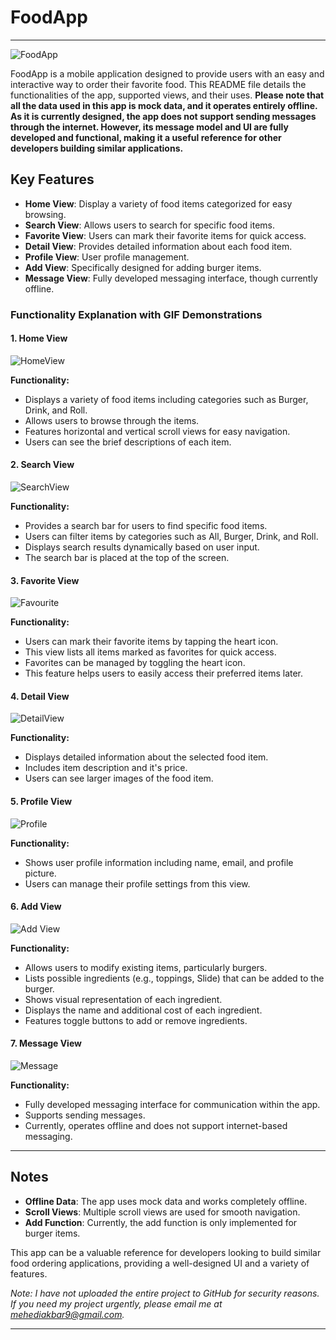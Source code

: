 # FoodApp
---
![FoodApp](FoodApp.gif)

FoodApp is a mobile application designed to provide users with an easy and interactive way to order their favorite food. This README file details the functionalities of the app, supported views, and their uses. **Please note that all the data used in this app is mock data, and it operates entirely offline. As it is currently designed, the app does not support sending messages through the internet. However, its message model and UI are fully developed and functional, making it a useful reference for other developers building similar applications.** 

## Key Features

- **Home View**: Display a variety of food items categorized for easy browsing.
- **Search View**: Allows users to search for specific food items.
- **Favorite View**: Users can mark their favorite items for quick access.
- **Detail View**: Provides detailed information about each food item.
- **Profile View**: User profile management.
- **Add View**: Specifically designed for adding burger items.
- **Message View**: Fully developed messaging interface, though currently offline.

### Functionality Explanation with GIF Demonstrations

#### 1. Home View

![HomeView](HomeView.gif)

**Functionality:**
- Displays a variety of food items including categories such as Burger, Drink, and Roll.
- Allows users to browse through the items.
- Features horizontal and vertical scroll views for easy navigation.
- Users can see the brief descriptions of each item.

#### 2. Search View

![SearchView](SearchView.gif)

**Functionality:**
- Provides a search bar for users to find specific food items.
- Users can filter items by categories such as All, Burger, Drink, and Roll.
- Displays search results dynamically based on user input.
- The search bar is placed at the top of the screen.

#### 3. Favorite View

![Favourite](Favourite.gif)

**Functionality:**
- Users can mark their favorite items by tapping the heart icon.
- This view lists all items marked as favorites for quick access.
- Favorites can be managed by toggling the heart icon.
- This feature helps users to easily access their preferred items later.

#### 4. Detail View

![DetailView](DetailView.gif)

**Functionality:**
- Displays detailed information about the selected food item.
- Includes item description and it's price.
- Users can see larger images of the food item.

#### 5. Profile View

![Profile](Profile.gif)

**Functionality:**
- Shows user profile information including name, email, and profile picture.
- Users can manage their profile settings from this view.


#### 6. Add View

![Add View](AddView.gif)

**Functionality:**
- Allows users to modify existing items, particularly burgers.
- Lists possible ingredients (e.g., toppings, Slide) that can be added to the 
  burger.
- Shows visual representation of each ingredient.
- Displays the name and additional cost of each ingredient.
- Features toggle buttons to add or remove ingredients.


#### 7. Message View

![Message](Message.gif)

**Functionality:**
- Fully developed messaging interface for communication within the app.
- Supports sending messages.
- Currently, operates offline and does not support internet-based messaging.

---

## Notes

- **Offline Data**: The app uses mock data and works completely offline.
- **Scroll Views**: Multiple scroll views are used for smooth navigation.
- **Add Function**: Currently, the add function is only implemented for burger 
    items.

This app can be a valuable reference for developers looking to build similar food ordering applications, providing a well-designed UI and a variety of features.


*Note: I have not uploaded the entire project to GitHub for security reasons. If you need my project urgently, please email me at mehediakbar9@gmail.com.*

---

